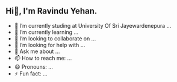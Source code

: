## Hi👋, I'm Ravindu Yehan.

- 🔭 I’m currently studing at University Of Sri Jayewardenepura ...
- 🌱 I’m currently learning ...
- 👯 I’m looking to collaborate on ...
- 🤔 I’m looking for help with ...
- 💬 Ask me about ...
- 📫 How to reach me: ...
- 😄 Pronouns: ...
- ⚡ Fun fact: ...


